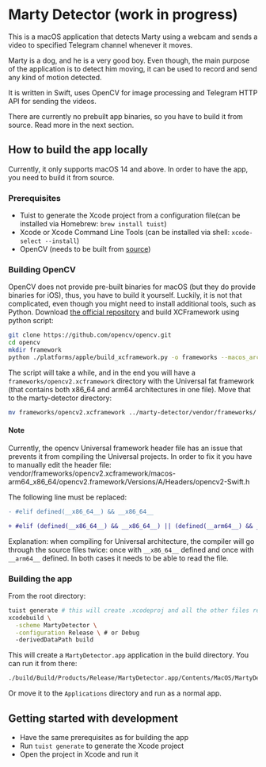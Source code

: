 # Marty Detector (work in progress)

This is a macOS application that detects Marty using a webcam and sends a video
to specified Telegram channel whenever it moves.

Marty is a dog, and he is a very good boy. Even though, the main purpose of the
application is to detect him moving, it can be used to record and send any kind
of motion detected.

It is written in Swift, uses OpenCV for image processing and Telegram HTTP API
for sending the videos.

There are currently no prebuilt app binaries, so you have to build it from
source. Read more in the next section.

## How to build the app locally

Currently, it only supports macOS 14 and above. In order to have the app, you
need to build it from source.

### Prerequisites

- Tuist to generate the Xcode project from a configuration file(can be installed
  via Homebrew: `brew install tuist`)
- Xcode or Xcode Command Line Tools (can be installed via shell: `xcode-select --install`)
- OpenCV (needs to be built from [source](https://github.com/opencv/opencv.git))

### Building OpenCV

OpenCV does not provide pre-built binaries for macOS (but they do provide
binaries for iOS), thus, you have to build it yourself. Luckily, it is not that
complicated, even though you might need to install additional tools, such as
Python. Download [the official repository](https://github.com/opencv/opencv.git)
and build XCFramework using python script:

```bash
git clone https://github.com/opencv/opencv.git
cd opencv
mkdir framework
python ./platforms/apple/build_xcframework.py -o frameworks --macos_archs=x86_64,arm64 --build_only_specified_archs
```

The script will take a while, and in the end you will have a
`frameworks/opencv2.xcframework` directory with the Universal fat framework
(that contains both x86_64 and arm64 architectures in one file). Move that to
the marty-detector directory:

```bash
mv frameworks/opencv2.xcframework ../marty-detector/vendor/frameworks/
```

#### Note

Currently, the opencv Universal framework header file has an issue that prevents
it from compiling the Universal projects. In order to fix it you have to
manually edit the header file:
vendor/frameworks/opencv2.xcframework/macos-arm64_x86_64/opencv2.framework/Versions/A/Headers/opencv2-Swift.h

The following line must be replaced:

```diff
- #elif defined(__x86_64__) && __x86_64__

+ #elif (defined(__x86_64__) && __x86_64__) || (defined(__arm64__) && __arm64__)
```

Explanation: when compiling for Universal architecture, the compiler will go
through the source files twice: once with `__x86_64__` defined and once with
`__arm64__` defined. In both cases it needs to be able to read the file.

### Building the app

From the root directory:

```bash
tuist generate # this will create .xcodeproj and all the other files required for Xcode
xcodebuild \
  -scheme MartyDetector \
  -configuration Release \ # or Debug
  -derivedDataPath build

```

This will create a `MartyDetector.app` application in the build directory. You
can run it from there:

```bash
./build/Build/Products/Release/MartyDetector.app/Contents/MacOS/MartyDetector
```

Or move it to the `Applications` directory and run as a normal app.

## Getting started with development

- Have the same prerequisites as for building the app
- Run `tuist generate` to generate the Xcode project
- Open the project in Xcode and run it
